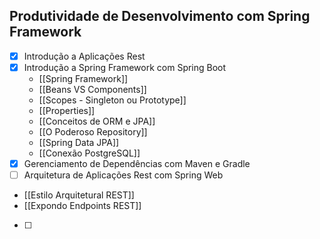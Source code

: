 ## Produtividade de Desenvolvimento com Spring Framework
- [x] Introdução a Aplicações Rest
- [x] Introdução a Spring Framework com Spring Boot
	- [[Spring Framework]]
	- [[Beans VS Components]]
	- [[Scopes - Singleton ou Prototype]]
	- [[Properties]]
	- [[Conceitos de ORM e JPA]]
	- [[O Poderoso Repository]]
	- [[Spring Data JPA]]
	- [[Conexão PostgreSQL]]
- [x] Gerenciamento de Dependências com Maven e Gradle
- [ ] Arquitetura de Aplicações Rest com Spring Web
- [[Estilo Arquitetural REST]]
- [[Expondo Endpoints REST]]
- [ ] 